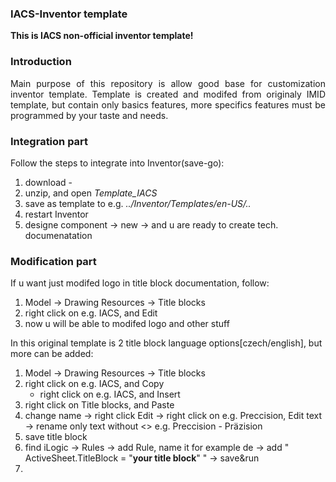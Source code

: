 ### IACS-Inventor template
**This is IACS non-official inventor template!** 

### Introduction

<p align="justify"> Main purpose of this repository is allow good base for customization inventor template. Template is created and modifed from originaly IMID template, but contain only basics features, more specifics features must be programmed by your taste and needs.
</p>

### Integration part
Follow the steps to integrate into Inventor(save-go):
1) download - 
2) unzip, and open *Template_IACS*
3) save as template to e.g. *../Inventor/Templates/en-US/..*
4) restart Inventor
5) designe component -> new -> and u are ready to create tech. documenatation

### Modification part
If u want just modifed logo in title block documentation, follow:
1) Model -> Drawing Resources -> Title blocks
2) right click on e.g. IACS, and Edit
3) now u will be able to modifed logo and other stuff

In this original template is 2 title block language options[czech/english], but more can be added:
1) Model -> Drawing Resources -> Title blocks
2) right click on e.g. IACS, and Copy
   * right click on e.g. IACS, and Insert
4) right click on Title blocks, and Paste
5) change name -> right click Edit -> right click on e.g. Preccision, Edit text -> rename only text without <> e.g. Preccision - Präzision
6) save title block
7) find iLogic -> Rules -> add Rule, name it for example de -> add " ActiveSheet.TitleBlock = "**your title block**" " -> save&run
8)  
